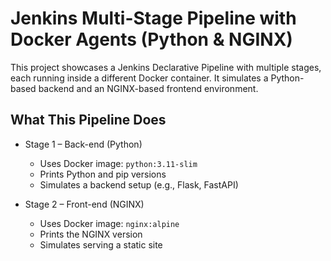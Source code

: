 # Jenkins Multi-Stage Pipeline with Docker Agents (Python & NGINX)

This project showcases a Jenkins Declarative Pipeline with multiple stages, each running inside a different Docker container. It simulates a Python-based backend and an NGINX-based frontend environment.

## What This Pipeline Does

- Stage 1 – Back-end (Python)
  - Uses Docker image: `python:3.11-slim`
  - Prints Python and pip versions
  - Simulates a backend setup (e.g., Flask, FastAPI)

- Stage 2 – Front-end (NGINX)
  - Uses Docker image: `nginx:alpine`
  - Prints the NGINX version
  - Simulates serving a static site
